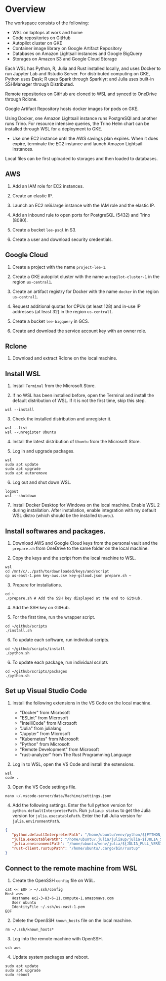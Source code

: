 # Overview

The workspace consists of the following:

* WSL on laptops at work and home
* Code repositories on GitHub
* Autopilot cluster on GKE
* Container image library on Google Artifact Repository
* Databases on Amazon Lightsail instances and Google BigQuery
* Storages on Amazon S3 and Google Cloud Storage

Each WSL has Python, R, Julia and Rust installed locally, and uses Docker to run Jupyter Lab and Rstudio Server. For distributed computing on GKE, Python uses Dask; R uses Spark through Sparklyr; and Julia uses built-in SSHManager through Distributed.

Remote repositories on GitHub are cloned to WSL and synced to OneDrive through Rclone.

Google Artifact Repository hosts docker images for pods on GKE.

Using Docker, one Amazon Lightsail instance runs PostgreSQl and another runs Trino. For resource intensive queries, the Trino Helm chart can be installed through WSL for a deployment to GKE.

* Use one EC2 instance until the AWS savings plan expires. When it does expire, terminate the EC2 instance and launch Amazon Lightsail instances.

Local files can be first uploaded to storages and then loaded to databases.

## AWS

1. Add an IAM role for EC2 instances.

2. Create an elastic IP.

2. Launch an EC2 m6i.large instance with the IAM role and the elastic IP.

3. Add an inbound rule to open ports for PostgreSQL (5432) and Trino (8080).

4. Create a bucket `lee-psql` in S3.

5. Create a user and download security credentials.

## Google Cloud

1. Create a project with the name `project-lee-1`.

2. Create a GKE autopilot cluster with the name `autopilot-cluster-1` in the region `us-central1`.

3. Create an artifact registry for Docker with the name `docker` in the region `us-central1`.

4. Request additional quotas for CPUs (at least 128) and in-use IP addresses (at least 32) in the region `us-central1`.

5. Create a bucket `lee-bigquery` in GCS.

6. Create and download the service account key with an owner role.

## Rclone

1. Download and extract Rclone on the local machine.

## Install WSL

1. Install `Terminal` from the Microsoft Store.

2. If no WSL has been installed before, open the Terminal and install the default distribution of WSL. If it is not the first time, skip this step.

```Shell
wsl --install
```

3. Check the installed distribution and unregister it.

```Shell
wsl --list
wsl --unregister Ubuntu
```

4. Install the latest distribution of `Ubuntu` from the Microsoft Store.

5. Log in and upgrade packages.

```Shell
wsl
sudo apt update
sudo apt upgrade
sudo apt autoremove
```

6. Log out and shut down WSL.

```Shell
logout
wsl --shutdown
```

7. Install Docker Desktop for Windows on the local machine. Enable WSL 2 during installation. After installation, enable integration with my default WSL distro (which should be the installed `Ubuntu`).

## Install softwares and packages.

1. Download AWS and Google Cloud keys from the personal vault and the `prepare.sh` from OneDrive to the same folder on the local machine.

2. Copy the keys and the script from the local machine to WSL.

```Shell
wsl
cd /mnt/c/../path/to/downloaded/keys/and/script
cp us-east-1.pem key-aws.csv key-gcloud.json prepare.sh ~
```

3. Prepare for installations.

```Shell
cd ~
./prepare.sh # Add the SSH key displayed at the end to GitHub.
```

4. Add the SSH key on GitHub.

5. For the first time, run the wrapper script.

```Shell
cd ~/github/scripts
./install.sh
```

6. To update each software, run individual scripts.

```Shell
cd ~/github/scripts/install
./python.sh
```

6. To update each package, run individual scripts

```Shell
cd ~/github/scripts/packages
./python.sh
```

## Set up Visual Studio Code

1. Install the following extensions in the VS Code on the local machine.

   * "Docker" from Microsoft
   * "ESLint" from Microsoft
   * "IntelliCode" from Microsoft
   * "Julia" from julialang
   * "Jupyter" from Microsoft
   * "Kubernetes" from Microsoft
   * "Python" from Microsoft
   * "Remote Development" from Microsoft
   * "rust-analyzer" from The Rust Programming Language

2. Log in to WSL, open the VS Code and install the extensions.

```Shell
wsl
code .
```

3. Open the VS Code settings file.

```Shell
nano ~/.vscode-server/data/Machine/settings.json
```

4. Add the following settings. Enter the full python version for `python.defaultInterpreterPath`. Run `juliaup status` to get the Julia version for `julia.executablePath`. Enter the full Julia version for `julia.environmentPath`.

```JSON
{
   "python.defaultInterpreterPath": "/home/ubuntu/venv/python/${PYTHON_FULL_VERSION}/bin/python",
   "julia.executablePath": "/home/ubuntu/.julia/juliaup/julia-${JULIA_STATUS_VERSION}/bin/julia",
   "julia.environmentPath": "/home/ubuntu/venv/julia/${JULIA_FULL_VERSION}",
   "rust-client.rustupPath": "/home/ubuntu/.cargo/bin/rustup"
}
```

## Connect to the remote machine from WSL

1. Create the OpenSSH `config` file on WSL.

```Shell
cat << EOF > ~/.ssh/config
Host aws
   Hostname ec2-3-83-6-11.compute-1.amazonaws.com
   User ubuntu
   IdentityFile ~/.ssh/us-east-1.pem
EOF
```

2. Delete the OpenSSH `known_hosts` file on the local machine.

```Shell
rm ~/.ssh/known_hosts*
```

3. Log into the remote machine with OpenSSH.

```Shell
ssh aws
```

4. Update system packages and reboot.

```Shell
sudo apt update
sudo apt upgrade
sudo reboot
```
